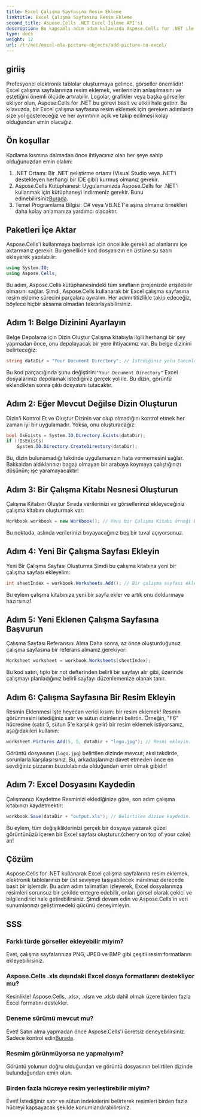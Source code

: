 ```yaml
---
title: Excel Çalışma Sayfasına Resim Ekleme
linktitle: Excel Çalışma Sayfasına Resim Ekleme
second_title: Aspose.Cells .NET Excel İşleme API'si
description: Bu kapsamlı adım adım kılavuzda Aspose.Cells for .NET ile Excel çalışma sayfalarına nasıl kolayca resim ekleyeceğinizi öğrenin. Elektronik tablolarınızı geliştirin.
type: docs
weight: 12
url: /tr/net/excel-ole-picture-objects/add-picture-to-excel/
---
```

## giriiş
Profesyonel elektronik tablolar oluşturmaya gelince, görseller önemlidir! Excel çalışma sayfalarınıza resim eklemek, verilerinizin anlaşılmasını ve estetiğini önemli ölçüde artırabilir. Logolar, grafikler veya başka görseller ekliyor olun, Aspose.Cells for .NET bu görevi basit ve etkili hale getirir. Bu kılavuzda, bir Excel çalışma sayfasına resim eklemek için gereken adımlarda size yol göstereceğiz ve her ayrıntının açık ve takip edilmesi kolay olduğundan emin olacağız.
## Ön koşullar
Kodlama kısmına dalmadan önce ihtiyacınız olan her şeye sahip olduğunuzdan emin olalım:
1. .NET Ortamı: Bir .NET geliştirme ortamı (Visual Studio veya .NET'i destekleyen herhangi bir IDE gibi) kurmuş olmanız gerekir.
2.  Aspose.Cells Kütüphanesi: Uygulamanızda Aspose.Cells for .NET'i kullanmak için kütüphaneyi indirmeniz gerekir. Bunu edinebilirsiniz[Burada](https://releases.aspose.com/cells/net/).
3. Temel Programlama Bilgisi: C# veya VB.NET'e aşina olmanız örnekleri daha kolay anlamanıza yardımcı olacaktır.
## Paketleri İçe Aktar
Aspose.Cells'i kullanmaya başlamak için öncelikle gerekli ad alanlarını içe aktarmanız gerekir. Bu genellikle kod dosyanızın en üstüne şu satırı ekleyerek yapılabilir:
```csharp
using System.IO;
using Aspose.Cells;
```
Bu adım, Aspose.Cells kütüphanesindeki tüm sınıfların projenizde erişilebilir olmasını sağlar.
Şimdi, Aspose.Cells kullanarak bir Excel çalışma sayfasına resim ekleme sürecini parçalara ayıralım. Her adımı titizlikle takip edeceğiz, böylece hiçbir aksama olmadan tekrarlayabilirsiniz.
## Adım 1: Belge Dizinini Ayarlayın
Belge Depolama için Dizin Oluştur
Çalışma kitabıyla ilgili herhangi bir şey yapmadan önce, onu depolayacak bir yere ihtiyacımız var. Bu belge dizinini belirteceğiz:
```csharp
string dataDir = "Your Document Directory"; // İstediğiniz yolu tanımlayın.
```
 Bu kod parçacığında şunu değiştirin:`"Your Document Directory"` Excel dosyalarınızı depolamak istediğiniz gerçek yol ile. Bu dizin, görüntü eklendikten sonra çıktı dosyasını tutacaktır.
## Adım 2: Eğer Mevcut Değilse Dizin Oluşturun
Dizin'i Kontrol Et ve Oluştur
Dizinin var olup olmadığını kontrol etmek her zaman iyi bir uygulamadır. Yoksa, onu oluşturacağız:
```csharp
bool IsExists = System.IO.Directory.Exists(dataDir);
if (!IsExists)
    System.IO.Directory.CreateDirectory(dataDir);
```
Bu, dizin bulunamadığı takdirde uygulamanızın hata vermemesini sağlar. Bakkaldan aldıklarınızı bagajı olmayan bir arabaya koymaya çalıştığınızı düşünün; işe yaramayacaktır!
## Adım 3: Bir Çalışma Kitabı Nesnesi Oluşturun
Çalışma Kitabını Oluştur
Sırada verilerinizi ve görsellerinizi ekleyeceğiniz çalışma kitabını oluşturmak var:
```csharp
Workbook workbook = new Workbook(); // Yeni bir Çalışma Kitabı örneği başlatın.
```
Bu noktada, aslında verilerinizi boyayacağınız boş bir tuval açıyorsunuz.
## Adım 4: Yeni Bir Çalışma Sayfası Ekleyin
Yeni Bir Çalışma Sayfası Oluşturma
Şimdi bu çalışma kitabına yeni bir çalışma sayfası ekleyelim:
```csharp
int sheetIndex = workbook.Worksheets.Add(); // Bir çalışma sayfası ekleyin ve dizinini alın.
```
Bu eylem çalışma kitabınıza yeni bir sayfa ekler ve artık onu doldurmaya hazırsınız!
## Adım 5: Yeni Eklenen Çalışma Sayfasına Başvurun
Çalışma Sayfası Referansını Alma
Daha sonra, az önce oluşturduğunuz çalışma sayfasına bir referans almanız gerekiyor:
```csharp
Worksheet worksheet = workbook.Worksheets[sheetIndex];
```
Bu kod satırı, tıpkı bir not defterinden belirli bir sayfayı alır gibi, üzerinde çalışmayı planladığınız belirli sayfayı düzenlemenize olanak tanır.
## Adım 6: Çalışma Sayfasına Bir Resim Ekleyin
Resmin Eklenmesi
İşte heyecan verici kısım: bir resim eklemek! Resmin görünmesini istediğiniz satır ve sütun dizinlerini belirtin. Örneğin, "F6" hücresine (satır 5, sütun 5'e karşılık gelir) bir resim eklemek istiyorsanız, aşağıdakileri kullanın:
```csharp
worksheet.Pictures.Add(5, 5, dataDir + "logo.jpg"); // Resmi ekleyin.
```
Görüntü dosyasının (`logo.jpg`) belirtilen dizinde mevcut; aksi takdirde, sorunlarla karşılaşırsınız. Bu, arkadaşlarınızı davet etmeden önce en sevdiğiniz pizzanın buzdolabında olduğundan emin olmak gibidir!
## Adım 7: Excel Dosyasını Kaydedin
Çalışmanızı Kaydetme
Resminizi eklediğinize göre, son adım çalışma kitabınızı kaydetmektir:
```csharp
workbook.Save(dataDir + "output.xls"); // Belirtilen dizine kaydedin.
```
 Bu eylem, tüm değişikliklerinizi gerçek bir dosyaya yazarak güzel görüntünüzü içeren bir Excel sayfası oluşturur.{cherry on top of your cake} an!
## Çözüm
Aspose.Cells for .NET kullanarak Excel çalışma sayfalarına resim eklemek, elektronik tablolarınızı bir üst seviyeye taşıyabilecek inanılmaz derecede basit bir işlemdir. Bu adım adım talimatları izleyerek, Excel dosyalarınıza resimleri sorunsuz bir şekilde entegre edebilir, onları görsel olarak çekici ve bilgilendirici hale getirebilirsiniz. Şimdi devam edin ve Aspose.Cells'in veri sunumlarınızı geliştirmedeki gücünü deneyimleyin.
## SSS
### Farklı türde görseller ekleyebilir miyim?
Evet, çalışma sayfalarınıza PNG, JPEG ve BMP gibi çeşitli resim formatlarını ekleyebilirsiniz.
### Aspose.Cells .xls dışındaki Excel dosya formatlarını destekliyor mu?
Kesinlikle! Aspose.Cells, .xlsx, .xlsm ve .xlsb dahil olmak üzere birden fazla Excel formatını destekler.
### Deneme sürümü mevcut mu?
 Evet! Satın alma yapmadan önce Aspose.Cells'i ücretsiz deneyebilirsiniz. Sadece kontrol edin[Burada](https://releases.aspose.com/).
### Resmim görünmüyorsa ne yapmalıyım?
Görüntü yolunun doğru olduğundan ve görüntü dosyasının belirtilen dizinde bulunduğundan emin olun.
### Birden fazla hücreye resim yerleştirebilir miyim?
Evet! İstediğiniz satır ve sütun indekslerini belirterek resimleri birden fazla hücreyi kapsayacak şekilde konumlandırabilirsiniz.